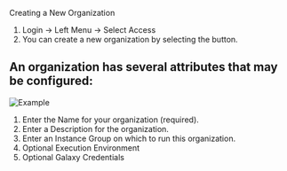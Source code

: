 Creating a New Organization

1. Login -> Left Menu -> Select Access 
2. You can create a new organization by selecting the button.



## An organization has several attributes that may be configured: 

![Example](./images/01-Orgination-create.png)

1. Enter the Name for your organization (required).
2. Enter a Description for the organization.
3. Enter an Instance Group on which to run this organization.
4. Optional Execution Environment
5. Optional Galaxy Credentials 

